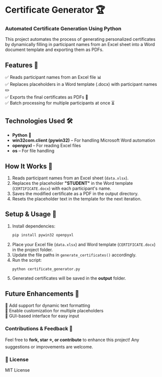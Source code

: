 # **Certificate Generator** 🏆  

### **Automated Certificate Generation Using Python**  

This project automates the process of generating personalized certificates by dynamically filling in participant names from an Excel sheet into a Word document template and exporting them as PDFs.  

## **Features** 🚀  
✅ Reads participant names from an Excel file 📊  
✅ Replaces placeholders in a Word template (.docx) with participant names ✏️  
✅ Exports the final certificates as PDFs 📄  
✅ Batch processing for multiple participants at once ⏳  

## **Technologies Used** 🛠️  
- **Python** 🐍  
- **win32com.client (pywin32)** – For handling Microsoft Word automation  
- **openpyxl** – For reading Excel files  
- **os** – For file handling  

## **How It Works** 🔧  
1. Reads participant names from an Excel sheet (`data.xlsx`).  
2. Replaces the placeholder **"STUDENT"** in the Word template (`CERTIFICATE.docx`) with each participant's name.  
3. Saves the modified certificate as a PDF in the output directory.  
4. Resets the placeholder text in the template for the next iteration.  

## **Setup & Usage** 📌  
1. Install dependencies:  
   ```bash
   pip install pywin32 openpyxl
   ```  
2. Place your Excel file (`data.xlsx`) and Word template (`CERTIFICATE.docx`) in the project folder.  
3. Update the file paths in `generate_certificates()` accordingly.  
4. Run the script:  
   ```bash
   python certificate_generator.py
   ```  
5. Generated certificates will be saved in the **output** folder.  

## **Future Enhancements** 🌱  
🔹 Add support for dynamic text formatting  
🔹 Enable customization for multiple placeholders  
🔹 GUI-based interface for easy input  

### **Contributions & Feedback** 🤝  
Feel free to **fork, star ⭐, or contribute** to enhance this project! Any suggestions or improvements are welcome.  

### 📜 **License**  
MIT License
